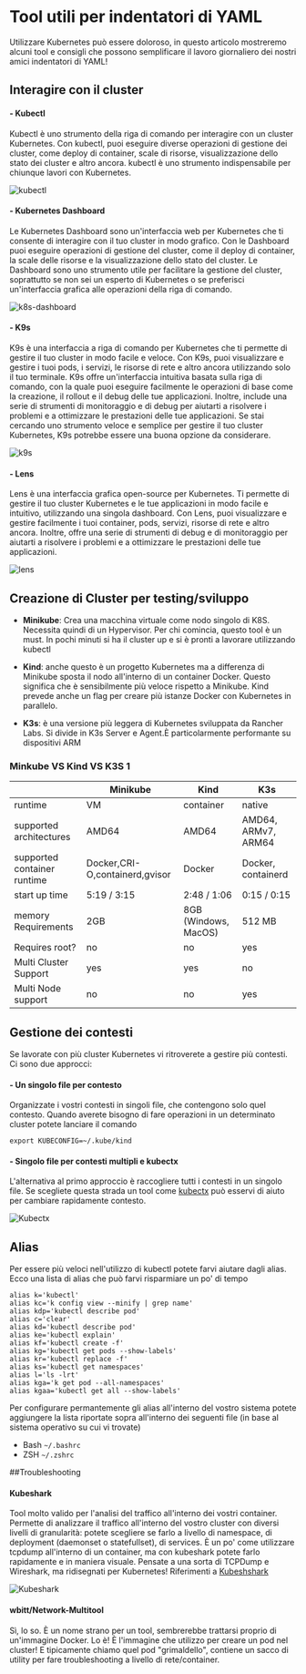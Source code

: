 # Tool utili per indentatori di YAML

Utilizzare Kubernetes può essere doloroso, in questo articolo mostreremo alcuni tool e consigli che possono semplificare il lavoro giornaliero dei nostri amici indentatori di YAML!

## Interagire con il cluster
#### - Kubectl

Kubectl è uno strumento della riga di comando per interagire con un cluster Kubernetes. Con kubectl, puoi eseguire diverse operazioni di gestione dei cluster, come deploy di container, scale di risorse, visualizzazione dello stato dei cluster e altro ancora. kubectl è uno strumento indispensabile per chiunque lavori con Kubernetes.

![kubectl](img/kubectl.jpg)
#### -  Kubernetes Dashboard

Le Kubernetes Dashboard sono un'interfaccia web per Kubernetes che ti consente di interagire con il tuo cluster in modo grafico. Con le Dashboard puoi eseguire operazioni di gestione del cluster, come il deploy di container, la scale delle risorse e la visualizzazione dello stato del cluster. Le Dashboard sono uno strumento utile per facilitare la gestione del cluster, soprattutto se non sei un esperto di Kubernetes o se preferisci un'interfaccia grafica alle operazioni della riga di comando.

![k8s-dashboard](img/ui-dashboard.png)

#### - K9s

K9s è una interfaccia a riga di comando per Kubernetes che ti permette di gestire il tuo cluster in modo facile e veloce. Con K9s, puoi visualizzare e gestire i tuoi pods, i servizi, le risorse di rete e altro ancora utilizzando solo il tuo terminale. K9s offre un'interfaccia intuitiva basata sulla riga di comando, con la quale puoi eseguire facilmente le operazioni di base come la creazione, il rollout e il debug delle tue applicazioni. Inoltre, include una serie di strumenti di monitoraggio e di debug per aiutarti a risolvere i problemi e a ottimizzare le prestazioni delle tue applicazioni. Se stai cercando uno strumento veloce e semplice per gestire il tuo cluster Kubernetes, K9s potrebbe essere una buona opzione da considerare.

![k9s](img/K9s.jpg)

#### - Lens

Lens è una interfaccia grafica open-source per Kubernetes. Ti permette di gestire il tuo cluster Kubernetes e le tue applicazioni in modo facile e intuitivo, utilizzando una singola dashboard. Con Lens, puoi visualizzare e gestire facilmente i tuoi container, pods, servizi, risorse di rete e altro ancora. Inoltre, offre una serie di strumenti di debug e di monitoraggio per aiutarti a risolvere i problemi e a ottimizzare le prestazioni delle tue applicazioni.


![lens](img/header-lens.png)

## Creazione di Cluster per testing/sviluppo

- **Minikube**: Crea una macchina virtuale come nodo singolo di K8S. Necessita quindi di un Hypervisor. Per chi comincia, questo tool è un must. In pochi minuti si ha il cluster up e si è pronti a lavorare utilizzando kubectl

- **Kind**: anche questo è un progetto Kubernetes ma a differenza di Minikube sposta il nodo all'interno di un container Docker. Questo significa che è sensibilmente più veloce rispetto a Minikube. Kind prevede anche un flag per creare più istanze Docker con Kubernetes in parallelo.

- **K3s**: è una versione più leggera di Kubernetes sviluppata da Rancher Labs. Si divide in K3s Server e Agent.È particolarmente performante su dispositivi ARM

### Minkube VS Kind VS K3S 1
|   | Minikube  | Kind   | K3s  |
|---|---|---|---|
| runtime  | VM  | container   |  native |
|  supported architectures |  AMD64 |  AMD64 | AMD64, ARMv7, ARM64  |
| supported container runtime  | Docker,CRI-O,containerd,gvisor  |  Docker |  Docker, containerd |
|  start up time |  5:19 / 3:15 |  2:48 / 1:06 |   	0:15 / 0:15 |
| memory Requirements  |  2GB | 8GB (Windows, MacOS)  |  512 MB |
| Requires root?  |  no  | no  |  yes |
| Multi Cluster Support | yes  | yes  | no  |
| Multi Node support  | no  | no  | yes  |

## Gestione dei contesti

Se lavorate con più cluster Kubernetes vi ritroverete a gestire più contesti. 
Ci sono due approcci:

#### - Un singolo file per contesto

Organizzate i vostri contesti in singoli file, che contengono solo quel contesto.
Quando averete bisogno di fare operazioni  in un determinato cluster potete lanciare il comando

```shell
export KUBECONFIG=~/.kube/kind
```
#### - Singolo file per contesti multipli e kubectx

L'alternativa al primo approccio è raccogliere tutti i contesti in un singolo file.
Se scegliete questa strada un tool come [kubectx](https://github.com/ahmetb/kubectx) può esservi di aiuto per cambiare rapidamente contesto.

![Kubectx](img/kubectx-demo.gif)

## Alias

Per essere più veloci nell'utilizzo di kubectl potete farvi aiutare dagli alias.
Ecco una lista di alias che può farvi risparmiare un po' di tempo

```shell
alias k='kubectl'
alias kc='k config view --minify | grep name'
alias kdp='kubectl describe pod'
alias c='clear'
alias kd='kubectl describe pod'
alias ke='kubectl explain'
alias kf='kubectl create -f'
alias kg='kubectl get pods --show-labels'
alias kr='kubectl replace -f'
alias ks='kubectl get namespaces'
alias l='ls -lrt'
alias kga='k get pod --all-namespaces'
alias kgaa='kubectl get all --show-labels'
```

Per configurare permantemente gli alias all'interno del vostro sistema potete aggiungere la lista riportate sopra all'interno dei seguenti file (in base al sistema operativo su cui vi trovate)

- Bash ```~/.bashrc```
- ZSH  ```~/.zshrc```


##Troubleshooting
#### Kubeshark

Tool molto valido per l'analisi del traffico all'interno dei vostri container.
Permette di analizzare il traffico all'interno del vostro cluster con diversi livelli di granularità: potete scegliere se farlo a livello di namespace, di deployment (daemonset o statefullset), di services.
È un po' come utilizzare tcpdump all'interno di un container, ma con kubeshark potete farlo rapidamente e in maniera visuale.
Pensate a una sorta di TCPDump e Wireshark, ma ridisegnati per Kubernetes!
Riferimenti a [Kubeshshark](https://kubeshark.co/)

![Kubeshark](img/kubeshark-ui.png)

#### wbitt/Network-Multitool

Sì, lo so. È un nome strano per un tool, sembrerebbe trattarsi proprio di un'immagine Docker. Lo è!
È l'immagine che utilizzo per creare un pod nel cluster! E tipicamente chiamo quel pod "grimaldello", contiene un sacco di utility per fare troubleshooting a livello di rete/container.

